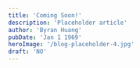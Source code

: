 ```yaml
---
title: 'Coming Soon!'
description: 'Placeholder article'
author: 'Byran Huang'
pubDate: 'Jan 1 1969'
heroImage: '/blog-placeholder-4.jpg'
draft: 'NO'
---
```

